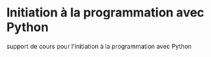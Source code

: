 # Initiation à la programmation avec Python
support de cours pour l'initiation à la programmation avec Python

